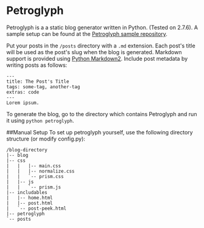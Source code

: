 Petroglyph
==========

Petroglyph is a a static blog generator written in Python. (Tested on 2.7.6). A sample setup can be found at the [Petroglyph sample repository](https://github.com/polybuildr/petroglyph-sample).

Put your posts in the `/posts` directory with a `.md` extension. Each post's title will be used as the post's slug when the blog is generated. Markdown support is provided using [Python Markdown2](https://github.com/trentm/python-markdown2). Include post metadata by writing posts as follows:

    ---
    title: The Post's Title
    tags: some-tag, another-tag
    extras: code
    ---
    Lorem ipsum.

To generate the blog, go to the directory which contains Petroglyph and run it using `python petroglyph`.

##Manual Setup
To set up petroglyph yourself, use the following directory structure (or modify config.py):

    /blog-directory
    |-- blog
    |-- css
    |   |   |-- main.css
    |   |   |-- normalize.css
    |   |   `-- prism.css
    |   |-- js
    |   |   `-- prism.js
    |-- includables
    |   |-- home.html
    |   |-- post.html
    |   `-- post-peek.html
    |-- petroglyph
    `-- posts
